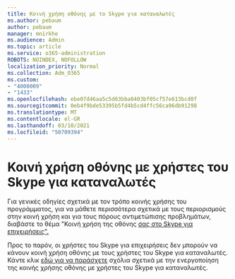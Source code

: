 ```yaml
---
title: Κοινή χρήση οθόνης με το Skype για καταναλωτές
ms.author: pebaum
author: pebaum
manager: mnirkhe
ms.audience: Admin
ms.topic: article
ms.service: o365-administration
ROBOTS: NOINDEX, NOFOLLOW
localization_priority: Normal
ms.collection: Adm_O365
ms.custom:
- "4000009"
- "1433"
ms.openlocfilehash: ebe07d46aa5c5d63bba0403bf05cf57e613bcd0f
ms.sourcegitcommit: 0eb4f9bde53395b5fd4b5cd4ffc56ca96db91298
ms.translationtype: MT
ms.contentlocale: el-GR
ms.lasthandoff: 03/10/2021
ms.locfileid: "50709394"
---
```

# <a name="screen-sharing-with-skype-consumer-users"></a>Κοινή χρήση οθόνης με χρήστες του Skype για καταναλωτές

Για γενικές οδηγίες σχετικά με τον τρόπο κοινής χρήσης του προγράμματος, για να μάθετε περισσότερα σχετικά με τους περιορισμούς στην κοινή χρήση και για τους πόρους αντιμετώπισης προβλημάτων, διαβάστε το θέμα "Κοινή χρήση της οθόνης [σας στο Skype για επιχειρήσεις".](https://support.microsoft.com/office/share-and-present-content-from-skype-meetings-app-skype-for-business-web-app-234b0c06-a88d-4707-904c-4fd6c571fc01)  

Προς το παρόν, οι χρήστες του Skype για επιχειρήσεις δεν μπορούν να κάνουν κοινή χρήση οθόνης με τους χρήστες του Skype για καταναλωτές. Κάντε κλικ [εδώ για να παράσχετε](https://www.skypefeedback.com/forums/299913-generally-available/suggestions/12335259-enable-screen-sharing-to-consumer-skype-users) σχόλια σχετικά με την ενεργοποίηση της κοινής χρήσης οθόνης με χρήστες του Skype για καταναλωτές. 